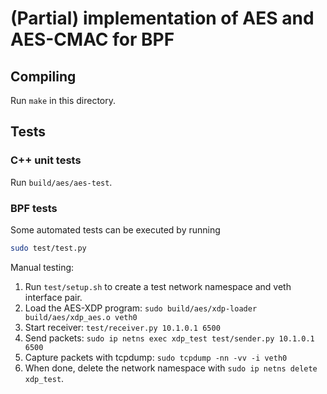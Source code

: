 (Partial) implementation of AES and AES-CMAC for BPF
====================================================

Compiling
---------
Run `make` in this directory.

Tests
-----
### C++ unit tests
Run `build/aes/aes-test`.

### BPF tests
Some automated tests can be executed by running
```bash
sudo test/test.py
```

Manual testing:
1. Run `test/setup.sh` to create a test network namespace and veth interface pair.
2. Load the AES-XDP program: `sudo build/aes/xdp-loader build/aes/xdp_aes.o veth0`
3. Start receiver: `test/receiver.py 10.1.0.1 6500`
4. Send packets: `sudo ip netns exec xdp_test test/sender.py 10.1.0.1 6500`
5. Capture packets with tcpdump: `sudo tcpdump -nn -vv -i veth0`
6. When done, delete the network namespace with `sudo ip netns delete xdp_test`.
